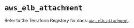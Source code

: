 # `aws_elb_attachment`

Refer to the Terraform Registory for docs: [`aws_elb_attachment`](https://registry.terraform.io/providers/hashicorp/aws/5.10.0/docs/resources/elb_attachment).
